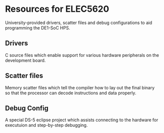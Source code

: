 # Resources for ELEC5620

University-provided drivers, scatter files and debug configurations to aid programming the DE1-SoC HPS. 

## Drivers

C source files which enable support for various hardware peripherals on the development board.

## Scatter files

Memory scatter files which tell the compiler how to lay out the final binary so that the processor can decode instructions and data properly.

## Debug Config

A special DS-5 eclipse project which assists connecting to the hardware for executuion and step-by-step debugging.
